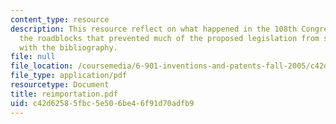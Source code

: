 ```yaml
---
content_type: resource
description: This resource reflect on what happened in the 108th Congress and determine
  the roadblocks that prevented much of the proposed legislation from succeeding along
  with the bibliography.
file: null
file_location: /coursemedia/6-901-inventions-and-patents-fall-2005/c42d62585fbc5e506be46f91d70adfb9_reimportation.pdf
file_type: application/pdf
resourcetype: Document
title: reimportation.pdf
uid: c42d6258-5fbc-5e50-6be4-6f91d70adfb9
---
```

